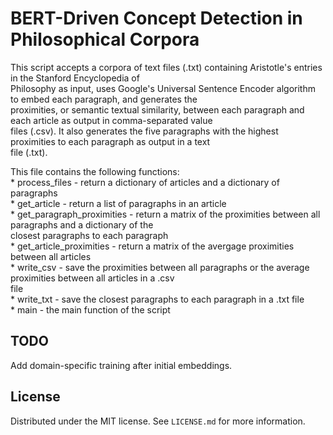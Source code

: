 # BERT-Driven Concept Detection in Philosophical Corpora

This script accepts a corpora of text files (.txt) containing Aristotle's entries in the Stanford Encyclopedia of  
Philosophy as input, uses Google's Universal Sentence Encoder algorithm to embed each paragraph, and generates the  
proximities, or semantic textual similarity, between each paragraph and each article as output in comma-separated value  
files (.csv). It also generates the five paragraphs with the highest proximities to each paragraph as output in a text  
file (.txt).  

This file contains the following functions:  
    * process_files - return a dictionary of articles and a dictionary of paragraphs  
    * get_article - return a list of paragraphs in an article  
    * get_paragraph_proximities - return a matrix of the proximities between all paragraphs and a dictionary of the  
                                  closest paragraphs to each paragraph  
    * get_article_proximities - return a matrix of the avergage proximities between all articles  
    * write_csv - save the proximities between all paragraphs or the average proximities between all articles in a .csv  
                  file  
    * write_txt - save the closest paragraphs to each paragraph in a .txt file  
    * main - the main function of the script  

## TODO

Add domain-specific training after initial embeddings.

## License

Distributed under the MIT license. See ``LICENSE.md`` for more information.

